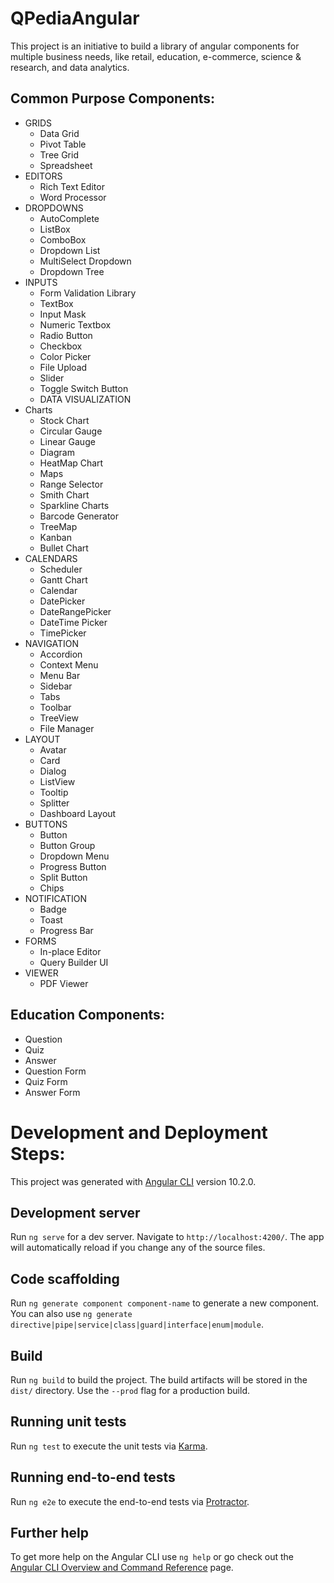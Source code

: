 # QPediaAngular

This project is an initiative to build a library of angular components for multiple business needs, like retail, education, e-commerce, science & research, and data analytics.

## Common Purpose Components:
* GRIDS
  * Data Grid
  * Pivot Table
  * Tree Grid
  * Spreadsheet
* EDITORS
  * Rich Text Editor
  * Word Processor
* DROPDOWNS
  * AutoComplete
  * ListBox
  * ComboBox
  * Dropdown List
  * MultiSelect Dropdown
  * Dropdown Tree
* INPUTS
  * Form Validation Library
  * TextBox
  * Input Mask
  * Numeric Textbox
  * Radio Button
  * Checkbox
  * Color Picker
  * File Upload
  * Slider
  * Toggle Switch Button
  * DATA VISUALIZATION
* Charts
  * Stock Chart
  * Circular Gauge
  * Linear Gauge
  * Diagram
  * HeatMap Chart
  * Maps
  * Range Selector
  * Smith Chart
  * Sparkline Charts
  * Barcode Generator
  * TreeMap
  * Kanban
  * Bullet Chart
* CALENDARS
  * Scheduler
  * Gantt Chart
  * Calendar
  * DatePicker
  * DateRangePicker
  * DateTime Picker
  * TimePicker
* NAVIGATION
  * Accordion
  * Context Menu
  * Menu Bar
  * Sidebar
  * Tabs
  * Toolbar
  * TreeView
  * File Manager
* LAYOUT
  * Avatar
  * Card
  * Dialog
  * ListView
  * Tooltip
  * Splitter
  * Dashboard Layout
* BUTTONS
  * Button
  * Button Group
  * Dropdown Menu
  * Progress Button
  * Split Button
  * Chips
* NOTIFICATION
  * Badge
  * Toast
  * Progress Bar
* FORMS
  * In-place Editor
  * Query Builder UI
* VIEWER
  * PDF Viewer
  
## Education Components:
  * Question
  * Quiz
  * Answer
  * Question Form
  * Quiz Form
  * Answer Form
 
# Development and Deployment Steps:

This project was generated with [Angular CLI](https://github.com/angular/angular-cli) version 10.2.0.

## Development server

Run `ng serve` for a dev server. Navigate to `http://localhost:4200/`. The app will automatically reload if you change any of the source files.

## Code scaffolding

Run `ng generate component component-name` to generate a new component. You can also use `ng generate directive|pipe|service|class|guard|interface|enum|module`.

## Build

Run `ng build` to build the project. The build artifacts will be stored in the `dist/` directory. Use the `--prod` flag for a production build.

## Running unit tests

Run `ng test` to execute the unit tests via [Karma](https://karma-runner.github.io).

## Running end-to-end tests

Run `ng e2e` to execute the end-to-end tests via [Protractor](http://www.protractortest.org/).

## Further help

To get more help on the Angular CLI use `ng help` or go check out the [Angular CLI Overview and Command Reference](https://angular.io/cli) page.
